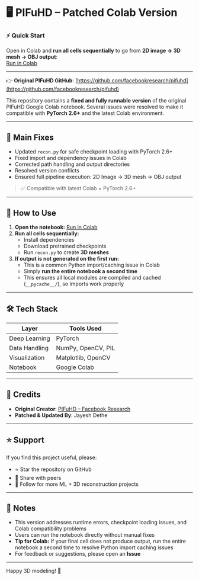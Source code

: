 # 🖥 PIFuHD – Patched Colab Version

### ⚡ Quick Start
Open in Colab and **run all cells sequentially** to go from **2D image → 3D mesh → OBJ output**:  
[Run in Colab](https://colab.research.google.com/drive/1aTgf-WrwwGyXeC9Yk8oddEHshv5x5Zt9?usp=sharing)

---

👉 **Original PIFuHD GitHub**: [https://github.com/facebookresearch/pifuhd](https://github.com/facebookresearch/pifuhd)

This repository contains a **fixed and fully runnable version** of the original PIFuHD Google Colab notebook. Several issues were resolved to make it compatible with **PyTorch 2.6+** and the latest Colab environment.

---

## 🔧 Main Fixes

- Updated `recon.py` for safe checkpoint loading with PyTorch 2.6+  
- Fixed import and dependency issues in Colab  
- Corrected path handling and output directories  
- Resolved version conflicts  
- Ensured full pipeline execution: 2D Image → 3D mesh → OBJ output  

> ✅ Compatible with latest Colab + PyTorch 2.6+  

---

## 🚀 How to Use

1. **Open the notebook:** [Run in Colab](https://colab.research.google.com/drive/1aTgf-WrwwGyXeC9Yk8oddEHshv5x5Zt9?usp=sharing)  
2. **Run all cells sequentially:**  
    - Install dependencies  
    - Download pretrained checkpoints  
    - Run `recon.py` to create **3D meshes**  
3. **If output is not generated on the first run:**  
    - This is a common Python import/caching issue in Colab  
    - Simply **run the entire notebook a second time**  
    - This ensures all local modules are compiled and cached (`__pycache__/`), so imports work properly  

---

## 🛠 Tech Stack

| Layer         | Tools Used                |
|---------------|---------------------------|
| Deep Learning | PyTorch                   |
| Data Handling | NumPy, OpenCV, PIL       |
| Visualization | Matplotlib, OpenCV       |
| Notebook      | Google Colab             |

---

## 👥 Credits

- **Original Creator**: [PIFuHD – Facebook Research](https://github.com/facebookresearch/pifuhd)  
- **Patched & Updated By**: Jayesh Dethe  

---

## ⭐ Support

If you find this project useful, please:  

- ⭐ Star the repository on GitHub  
- 📢 Share with peers  
- 🔔 Follow for more ML + 3D reconstruction projects  

---

## 📝 Notes

- This version addresses runtime errors, checkpoint loading issues, and Colab compatibility problems  
- Users can run the notebook directly without manual fixes  
- **Tip for Colab:** If your final cell does not produce output, run the entire notebook a second time to resolve Python import caching issues  
- For feedback or suggestions, please open an **Issue**  

---

Happy 3D modeling! 🚀
